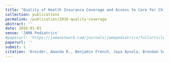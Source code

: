 ```yaml
---
title: "Quality of Health Insurance Coverage and Access to Care for Children in Low-Income Families"
collection: publications
permalink: /publication/2016-quality-coverage
abstract: ''
date: 2016-01-01
venue: 'JAMA Pediatrics'
#paperurl: 'https://jamanetwork.com/journals/jamapediatrics/fullarticle/2470859'
paperurl: ''
submit: 1
citation: 'Kreider, Amanda R., Benjamin French, Jaya Aysola, Brendan Saloner, Kathleen G. Noonan, and David M. Rubin. 2016. &quot;Quality of Health Insurance Coverage and Access to Care for Children in Low-Income Families.&quot; <i>JAMA Pediatrics</i> 170 (1): 43–51.'
---
```


